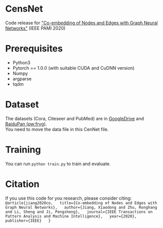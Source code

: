 # CensNet
Code release for ["Co-embedding of Nodes and Edges with Graph Neural Networks"](https://arxiv.org/abs/2010.13242) (IEEE PAMI 2020)

# Prerequisites
* Python3
* Pytorch == 1.0.0 (with suitable CUDA and CuDNN version)
* Numpy
* argparse
* tqdm

# Dataset
The datasets (Cora, Citeseer and PubMed) are in [GoogleDrive](https://drive.google.com/file/d/1TXVTe2saZ80d26X5zhkqObhfhhTm6vyl/view?usp=sharing) and [BaiduPan (pw:frvg)](https://pan.baidu.com/s/1d5D5qApPvlYVdV5qWlUIgA).  
You need to move the data file in this CenNet file.

# Training
You can run `python train.py` to train and evaluate.

# Citation
If you use this code for you research, please consider citing:  
`@article{jiang2020co,  
  title={Co-embedding of Nodes and Edges with Graph Neural Networks},  
  author={Jiang, Xiaodong and Zhu, Ronghang and Li, Sheng and Ji, Pengsheng},  
  journal={IEEE Transactions on Pattern Analysis and Machine Intelligence},  
  year={2020},  
  publisher={IEEE}  
}`
